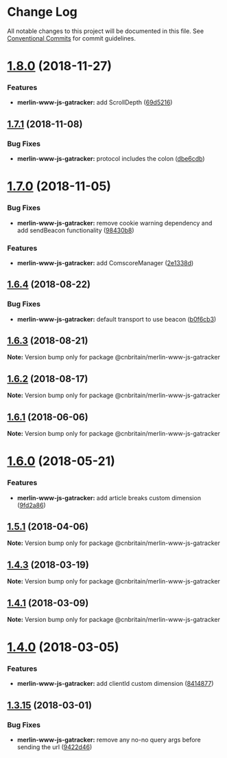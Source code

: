 # Change Log

All notable changes to this project will be documented in this file.
See [Conventional Commits](https://conventionalcommits.org) for commit guidelines.

<a name="1.8.0"></a>
# [1.8.0](https://github.com/cnduk/merlin-www-components/compare/@cnbritain/merlin-www-js-gatracker@1.7.1...@cnbritain/merlin-www-js-gatracker@1.8.0) (2018-11-27)


### Features

* **merlin-www-js-gatracker:** add ScrollDepth ([69d5216](https://github.com/cnduk/merlin-www-components/commit/69d5216))




<a name="1.7.1"></a>
## [1.7.1](https://github.com/cnduk/merlin-www-components/compare/@cnbritain/merlin-www-js-gatracker@1.7.0...@cnbritain/merlin-www-js-gatracker@1.7.1) (2018-11-08)


### Bug Fixes

* **merlin-www-js-gatracker:** protocol includes the colon ([dbe6cdb](https://github.com/cnduk/merlin-www-components/commit/dbe6cdb))




<a name="1.7.0"></a>
# [1.7.0](https://github.com/cnduk/merlin-www-components/compare/@cnbritain/merlin-www-js-gatracker@1.6.4...@cnbritain/merlin-www-js-gatracker@1.7.0) (2018-11-05)


### Bug Fixes

* **merlin-www-js-gatracker:** remove cookie warning dependency and add sendBeacon functionality ([98430b8](https://github.com/cnduk/merlin-www-components/commit/98430b8))


### Features

* **merlin-www-js-gatracker:** add ComscoreManager ([2e1338d](https://github.com/cnduk/merlin-www-components/commit/2e1338d))




<a name="1.6.4"></a>
## [1.6.4](https://github.com/cnduk/merlin-www-components/compare/@cnbritain/merlin-www-js-gatracker@1.6.3...@cnbritain/merlin-www-js-gatracker@1.6.4) (2018-08-22)


### Bug Fixes

* **merlin-www-js-gatracker:** default transport to use beacon ([b0f6cb3](https://github.com/cnduk/merlin-www-components/commit/b0f6cb3))




<a name="1.6.3"></a>
## [1.6.3](https://github.com/cnduk/merlin-www-components/compare/@cnbritain/merlin-www-js-gatracker@1.6.2...@cnbritain/merlin-www-js-gatracker@1.6.3) (2018-08-21)




**Note:** Version bump only for package @cnbritain/merlin-www-js-gatracker

<a name="1.6.2"></a>
## [1.6.2](https://github.com/cnduk/merlin-www-components/compare/@cnbritain/merlin-www-js-gatracker@1.6.1...@cnbritain/merlin-www-js-gatracker@1.6.2) (2018-08-17)




**Note:** Version bump only for package @cnbritain/merlin-www-js-gatracker

<a name="1.6.1"></a>
## [1.6.1](https://github.com/cnduk/merlin-www-components/compare/@cnbritain/merlin-www-js-gatracker@1.6.0...@cnbritain/merlin-www-js-gatracker@1.6.1) (2018-06-06)




**Note:** Version bump only for package @cnbritain/merlin-www-js-gatracker

<a name="1.6.0"></a>
# [1.6.0](https://github.com/cnduk/merlin-www-components/compare/@cnbritain/merlin-www-js-gatracker@1.5.1...@cnbritain/merlin-www-js-gatracker@1.6.0) (2018-05-21)


### Features

* **merlin-www-js-gatracker:** add article breaks custom dimension ([9fd2a86](https://github.com/cnduk/merlin-www-components/commit/9fd2a86))




<a name="1.5.1"></a>
## [1.5.1](https://github.com/cnduk/merlin-www-components/compare/@cnbritain/merlin-www-js-gatracker@1.5.0...@cnbritain/merlin-www-js-gatracker@1.5.1) (2018-04-06)




**Note:** Version bump only for package @cnbritain/merlin-www-js-gatracker

<a name="1.4.3"></a>
## [1.4.3](https://github.com/cnduk/merlin-www-components/compare/@cnbritain/merlin-www-js-gatracker@1.4.2...@cnbritain/merlin-www-js-gatracker@1.4.3) (2018-03-19)




**Note:** Version bump only for package @cnbritain/merlin-www-js-gatracker

<a name="1.4.1"></a>
## [1.4.1](https://github.com/cnduk/merlin-www-components/compare/@cnbritain/merlin-www-js-gatracker@1.4.0...@cnbritain/merlin-www-js-gatracker@1.4.1) (2018-03-09)




**Note:** Version bump only for package @cnbritain/merlin-www-js-gatracker

<a name="1.4.0"></a>
# [1.4.0](https://github.com/cnduk/merlin-www-components/compare/@cnbritain/merlin-www-js-gatracker@1.3.15...@cnbritain/merlin-www-js-gatracker@1.4.0) (2018-03-05)


### Features

* **merlin-www-js-gatracker:** add clientId custom dimension ([8414877](https://github.com/cnduk/merlin-www-components/commit/8414877))




<a name="1.3.15"></a>
## [1.3.15](https://github.com/cnduk/merlin-www-components/compare/@cnbritain/merlin-www-js-gatracker@1.3.14...@cnbritain/merlin-www-js-gatracker@1.3.15) (2018-03-01)


### Bug Fixes

* **merlin-www-js-gatracker:** remove any no-no query args before sending the url ([9422d46](https://github.com/cnduk/merlin-www-components/commit/9422d46))

